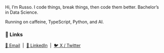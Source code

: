Hi, I’m Russo. I code things, break things, then code them better. Bachelor’s in Data Science. 

Running on caffeine, TypeScript, Python, and AI.

### 🔗 Links

<p>
  <a href="mailto:churlee12@gmail.com">📧 Email</a> &nbsp;|&nbsp;
  <a href="https://www.linkedin.com/in/roy-lee-cs123/">🔗 LinkedIn</a> &nbsp;|&nbsp;
  <a href="https://x.com/im_roy_lee">🐦 X / Twitter</a>
</p>
